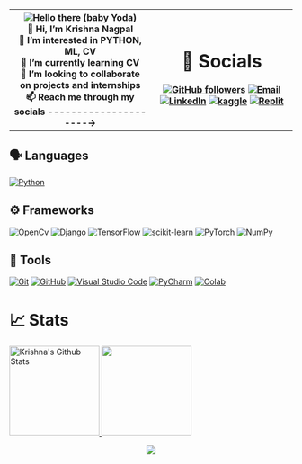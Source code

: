 <table>
  <tr>
    <th width="50%">

<!-- ## Hello friends <img src="https://raw.githubusercontent.com/MartinHeinz/MartinHeinz/master/wave.gif" width="20px"> -->
<!-- ![Hello Friends](https://c.tenor.com/-z2KfO5zAckAAAAC/hello-there-baby-yoda.gif) -->
<img src="https://c.tenor.com/-z2KfO5zAckAAAAC/hello-there-baby-yoda.gif" align="center" alt="Hello there (baby Yoda)">

<br>
👋 Hi, I’m Krishna Nagpal <br>
👀 I’m interested in PYTHON, ML, CV <br>
🌱 I’m currently learning CV <br>
💞️ I’m looking to collaborate on projects and internships <br>
📫 Reach me through my socials ---------------------→
    </th>
<!-- - 💞️ I’m looking to collaborate on ...  -->
<!---
MurluKrishna4352/MurluKrishna4352 is a ✨ special ✨ repository because its `README.md` (this file) appears on your GitHub profile.
You can click the Preview link to take a look at your changes.
--->
<th>

# 🔗 Socials
[![GitHub followers](https://img.shields.io/github/followers/MurluKrishna4352?label=Follow&logoColor=yellow&style=for-the-badge)](https://github.com/MurluKrishna4352)
[![Email](https://img.shields.io/badge/Mail-004788?style=for-the-badge&logo=gmail&logoColor=white)](mailto:python.gamesaker@gmail.com)
[![LinkedIn](https://img.shields.io/badge/LinkedIn-0077B5?style=for-the-badge&logo=linkedin&logoColor=white)](https://www.linkedin.com/in/krishna-nagpal-110005218/)
[![kaggle](https://img.shields.io/badge/kaggle-31C3FF?style=for-the-badge&logo=kaggle&logoColor=white)](https://www.kaggle.com/krishna2005)
[![Replit](https://img.shields.io/badge/Replit.com-1D2021?style=for-the-badge&logo=replit&logoColor=white)](https://replit.com/@KRISHNANAGPAL5)
 


</th>
</tr>
</table>

## 🗣 Languages


[![Python](https://img.shields.io/badge/Python-Primary_Language-3776AB?style=for-the-badge&logo=python)](https://www.python.org/)



## ⚙️ Frameworks
![OpenCv](https://img.shields.io/badge/OpenCv-004d00.svg?style=for-the-badge&logo=OpenCV&logoColor=white)
![Django](https://img.shields.io/badge/django-%23092E20.svg?style=for-the-badge&logo=django&logoColor=white)
![TensorFlow](https://img.shields.io/badge/TensorFlow-%23FF6F00.svg?style=for-the-badge&logo=TensorFlow&logoColor=white)
![scikit-learn](https://img.shields.io/badge/scikit--learn-%23F7931E.svg?style=for-the-badge&logo=scikit-learn&logoColor=white)
![PyTorch](https://img.shields.io/badge/PyTorch-%23EE4C2C.svg?style=for-the-badge&logo=PyTorch&logoColor=white)
![NumPy](https://img.shields.io/badge/numpy-%23013243.svg?style=for-the-badge&logo=numpy&logoColor=white)

## 🔧 Tools
[![Git](https://img.shields.io/badge/Git-FF5611?style=for-the-badge&logo=git&logoColor=white)](https://git-scm.com/)
[![GitHub](https://img.shields.io/badge/GitHub-0D1117?style=for-the-badge&logo=github&logoColor=white)](https://github.com/)
[![Visual Studio Code](https://img.shields.io/badge/Visual_Studio_Code-22A6F2?style=for-the-badge&logo=visualstudio)](https://code.visualstudio.com/)
[![PyCharm](https://img.shields.io/badge/PyCharm-4C4C4C?style=for-the-badge&logo=pycharm)](https://www.jetbrains.com/pycharm/)
[![Colab](https://img.shields.io/badge/Google_Colab-FF8C0A?style=for-the-badge&logo=google%20colab&logoColor=white)](https://colab.research.google.com/)

# 📈 Stats

<p align="center">
    <div style="display: inline-block;margin: auto;">
        <a href="https://github.com/MurluKrishna4352">
            <img src="https://github-readme-stats.vercel.app/api?username=MurluKrishna4352&&show_icons=true&title_color=ffffff&icon_color=bb2acf&text_color=daf7dc&bg_color=151515" alt="Krishna's Github Stats" height="160">
    	    <img src="https://github-readme-streak-stats.herokuapp.com/?user=MurluKrishna4352&theme=onedark&count_private=true&theme=gotham" height=160>
<!--             [![Krishna's GitHub stats](https://github-readme-stats.vercel.app/api?username=MurluKrishna4352&&show_icons=true&title_color=ffffff&icon_color=bb2acf&text_color=daf7dc&bg_color=151515)](https://github.com/MurluKrishna4352)  -->
<!--              [![Top Langs](https://github-readme-stats.vercel.app/api/top-langs/?username=MurluKrishna4352&layout=compact&theme=dark)](https://github.com/MurluKrishna4352)  -->
        </a>
    </div>
</p>
<p align="center">
    <a href="https://github.com/MurluKrishna4352">
    	<img align="center" src="https://activity-graph.herokuapp.com/graph?username=MurluKrishna4352&bg_color=0C1014&color=2AA789&line=2AA790&point=fff&area=2AA789">
    </a>
</p>
